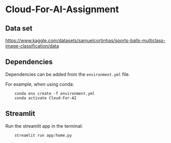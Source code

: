 # Cloud-For-AI-Assignment

## Data set
https://www.kaggle.com/datasets/samuelcortinhas/sports-balls-multiclass-image-classification/data

## Dependencies
Dependencies can be added from the `environment.yml` file.

For example, when using conda:

```shell
    conda env create -f environment.yml
    conda activate Cloud-For-AI
```

## Streamlit
Run the streamlit app in the terminal:

```python
    streamlit run app/home.py
```